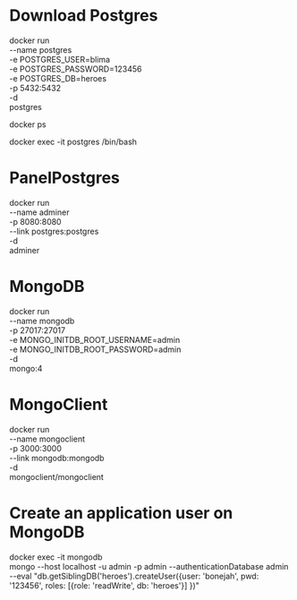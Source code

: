 # Download Postgres
docker run \
  --name postgres \
  -e POSTGRES_USER=blima \
  -e POSTGRES_PASSWORD=123456 \
  -e POSTGRES_DB=heroes \
  -p 5432:5432 \
  -d \
  postgres

docker ps

docker exec -it postgres /bin/bash

# PanelPostgres
docker run \
  --name adminer \
  -p 8080:8080 \
  --link postgres:postgres \
  -d \
  adminer

# MongoDB
docker run \
  --name mongodb \
  -p 27017:27017 \
  -e MONGO_INITDB_ROOT_USERNAME=admin \
  -e MONGO_INITDB_ROOT_PASSWORD=admin \
  -d \
  mongo:4

# MongoClient
docker run \
  --name mongoclient \
  -p 3000:3000 \
  --link mongodb:mongodb \
  -d \
  mongoclient/mongoclient

 # Create an application user on MongoDB
 docker exec -it mongodb \
  mongo --host localhost -u admin -p admin --authenticationDatabase admin \
  --eval "db.getSiblingDB('heroes').createUser({user: 'bonejah', pwd: '123456', roles: [{role: 'readWrite', db: 'heroes'}] })" 